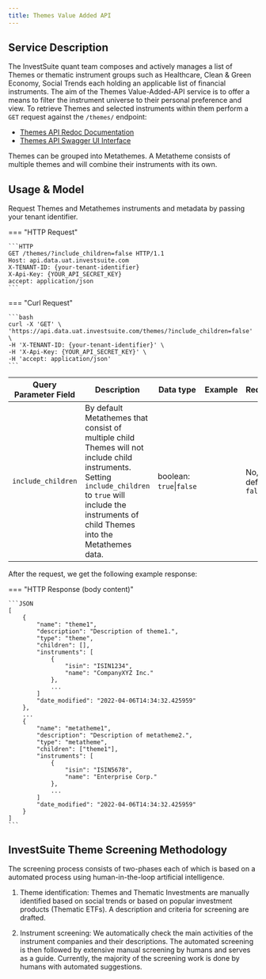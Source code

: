```yaml
---
title: Themes Value Added API
---
```


## Service Description

The InvestSuite quant team composes and actively manages a list of Themes or thematic instrument groups such as Healthcare, Clean & Green Economy, Social Trends each holding an applicable list of financial instruments. The aim of the Themes Value-Added-API service is to offer a means to filter the instrument universe to their personal preference and view. To retrieve Themes and selected instruments within them perform a `GET` request against the  `/themes/` endpoint:

- [Themes API Redoc Documentation](https://api.data.uat.investsuite.com/redoc#tag/Themes)
- [Themes API Swagger UI Interface](https://api.data.uat.investsuite.com/docs#/Themes/)

Themes can be grouped into Metathemes. A Metatheme consists of multiple themes and will combine their instruments with its own.

## Usage & Model

Request Themes and Metathemes instruments and metadata by passing your tenant identifier.

=== "HTTP Request"

    ```HTTP
    GET /themes/?include_children=false HTTP/1.1
    Host: api.data.uat.investsuite.com
    X-TENANT-ID: {your-tenant-identifier}
    X-Api-Key: {YOUR_API_SECRET_KEY}
    accept: application/json
    ```

=== "Curl Request"

    ```bash
    curl -X 'GET' \
    'https://api.data.uat.investsuite.com/themes/?include_children=false' \
    -H 'X-TENANT-ID: {your-tenant-identifier}' \
    -H 'X-Api-Key: {YOUR_API_SECRET_KEY}' \
    -H 'accept: application/json'
    ```

Query Parameter Field | Description | Data type | Example | Required
----- | ----------- | --------- | ------- | --------
`include_children` | By default Metathemes that consist of multiple child Themes will not include child instruments. Setting `include_children` to `true` will include the instruments of child Themes into the Metathemes data. | boolean: `true`\|`false` |  | No, default `false`


After the request, we get the following example response:

=== "HTTP Response (body content)"

    ```JSON
    [
        {
            "name": "theme1",
            "description": "Description of theme1.",
            "type": "theme",
            "children": [],
            "instruments": [
                {
                    "isin": "ISIN1234",
                    "name": "CompanyXYZ Inc."
                },
                ...
            ]
            "date_modified": "2022-04-06T14:34:32.425959"
        },
        ...
        {
            "name": "metatheme1",
            "description": "Description of metatheme2.",
            "type": "metatheme",
            "children": ["theme1"],
            "instruments": [
                {
                    "isin": "ISIN5678",
                    "name": "Enterprise Corp."
                },
                ...
            ]
            "date_modified": "2022-04-06T14:34:32.425959"
        }
    ]
    ```

## InvestSuite Theme Screening Methodology

The screening process consists of two-phases each of which is based on a automated process using human-in-the-loop artificial intelligence.

1. Theme identification: Themes and Thematic Investments are manually identified based on social trends or based on popular investment products (Thematic ETFs). A description and criteria for screening are drafted.

2. Instrument screening: We automatically check the main activities of the instrument companies and their descriptions. The automated screening is then followed by extensive manual screening by humans and serves as a guide. Currently, the majority of the screening work is done by humans with automated suggestions.
